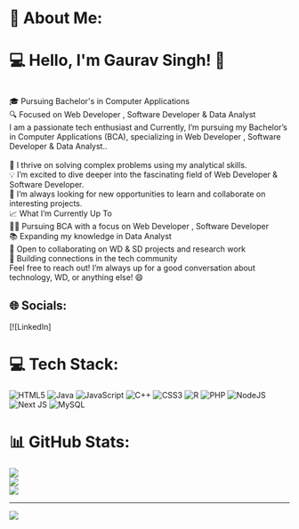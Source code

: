 # 💫 About Me:
# 💻 Hello, I'm Gaurav Singh! 👋
<br>🎓 Pursuing Bachelor's in Computer Applications<br>🔍 Focused on Web Developer , Software Developer & Data Analyst<br>I am a passionate tech enthusiast and  Currently, I’m pursuing my Bachelor’s in Computer Applications (BCA), specializing in Web Developer , Software Developer & Data Analyst..<br><br>🎯 I thrive on solving complex problems using my analytical skills.<br>💡 I’m excited to dive deeper into the fascinating field of  Web Developer & Software Developer.<br>🌟 I’m always looking for new opportunities to learn and collaborate on interesting projects.<br>📈 What I’m Currently Up To<br>👨‍🎓 Pursuing BCA with a focus on  Web Developer , Software Developer<br>📚 Expanding my knowledge in Data Analyst<br>💼 Open to collaborating on WD & SD projects and research work<br>🤝 Building connections in the tech community<br>Feel free to reach out! I’m always up for a good conversation about technology, WD, or anything else! 😄


## 🌐 Socials:
[![LinkedIn] 

# 💻 Tech Stack:
![HTML5](https://img.shields.io/badge/html5-%23E34F26.svg?style=for-the-badge&logo=html5&logoColor=white) ![Java](https://img.shields.io/badge/java-%23ED8B00.svg?style=for-the-badge&logo=openjdk&logoColor=white) ![JavaScript](https://img.shields.io/badge/javascript-%23323330.svg?style=for-the-badge&logo=javascript&logoColor=%23F7DF1E) ![C++](https://img.shields.io/badge/c++-%2300599C.svg?style=for-the-badge&logo=c%2B%2B&logoColor=white) ![CSS3](https://img.shields.io/badge/css3-%231572B6.svg?style=for-the-badge&logo=css3&logoColor=white) ![R](https://img.shields.io/badge/r-%23276DC3.svg?style=for-the-badge&logo=r&logoColor=white) ![PHP](https://img.shields.io/badge/php-%23777BB4.svg?style=for-the-badge&logo=php&logoColor=white) ![NodeJS](https://img.shields.io/badge/node.js-6DA55F?style=for-the-badge&logo=node.js&logoColor=white) ![Next JS](https://img.shields.io/badge/Next-black?style=for-the-badge&logo=next.js&logoColor=white) ![MySQL](https://img.shields.io/badge/mysql-4479A1.svg?style=for-the-badge&logo=mysql&logoColor=white)
# 📊 GitHub Stats:
![](https://github-readme-stats.vercel.app/api?username=singhgaurav02&theme=dark&hide_border=false&include_all_commits=false&count_private=false)<br/>
![](https://nirzak-streak-stats.vercel.app/?user=singhgaurav02&theme=dark&hide_border=false)<br/>
![](https://github-readme-stats.vercel.app/api/top-langs/?username=singhgaurav02&theme=dark&hide_border=false&include_all_commits=false&count_private=false&layout=compact)

---
[![](https://visitcount.itsvg.in/api?id=singhgaurav02&icon=0&color=0)](https://visitcount.itsvg.in)

<!-- Proudly created with GPRM ( https://gprm.itsvg.in ) -->